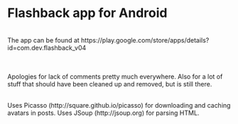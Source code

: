 <h1>Flashback app for Android</h1>
<br>
The app can be found at https://play.google.com/store/apps/details?id=com.dev.flashback_v04

<br><br>
Apologies for lack of comments pretty much everywhere. Also for a lot of stuff that should have been cleaned up and removed, but is still there.

<br>
Uses Picasso (http://square.github.io/picasso) for downloading and caching avatars in posts.
Uses JSoup (http://jsoup.org) for parsing HTML.
